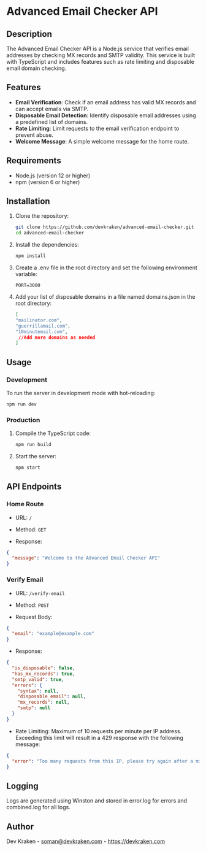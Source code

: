 # Advanced Email Checker API

## Description

The Advanced Email Checker API is a Node.js service that verifies email addresses by checking MX records and SMTP validity. This service is built with TypeScript and includes features such as rate limiting and disposable email domain checking.

## Features

- **Email Verification**: Check if an email address has valid MX records and can accept emails via SMTP.
- **Disposable Email Detection**: Identify disposable email addresses using a predefined list of domains.
- **Rate Limiting**: Limit requests to the email verification endpoint to prevent abuse.
- **Welcome Message**: A simple welcome message for the home route.

## Requirements

- Node.js (version 12 or higher)
- npm (version 6 or higher)

## Installation

1. Clone the repository:

   ```bash
   git clone https://github.com/devkraken/advanced-email-checker.git
   cd advanced-email-checker
    ```
2. Install the dependencies:

    ```bash
    npm install
    ```
3. Create a .env file in the root directory and set the following environment variable:

    ```dotenv
    PORT=3000
    ```
4. Add your list of disposable domains in a file named domains.json in the root directory:

    ```json
    [
    "mailinator.com",
    "guerrillamail.com",
    "10minutemail.com",
     //Add more domains as needed
    ]
    ```
   
## Usage

### Development

To run the server in development mode with hot-reloading:

```bash
npm run dev
```

### Production

1. Compile the TypeScript code:
    ```bash
    npm run build
    ```

2. Start the server:
    ```bash
    npm start
    ```
   
## API Endpoints

### Home Route

* URL: `/`

* Method: `GET`

* Response:

```json
{
  "message": "Welcome to the Advanced Email Checker API"
}
```

### Verify Email

* URL: `/verify-email`

* Method: `POST`

* Request Body:

```json
{
  "email": "example@example.com"
}
```
* Response:

```json
{
  "is_disposable": false,
  "has_mx_records": true,
  "smtp_valid": true,
  "errors": {
    "syntax": null,
    "disposable_email": null,
    "mx_records": null,
    "smtp": null
  }
}
```

* Rate Limiting: Maximum of 10 requests per minute per IP address. Exceeding this limit will result in a 429 response with the following message:

```json
{
  "error": "Too many requests from this IP, please try again after a minute"
}
```

## Logging
Logs are generated using Winston and stored in error.log for errors and combined.log for all logs.

## Author

Dev Kraken - [soman@devkraken.com](mailto:soman@devkraken.com) - https://devkraken.com

